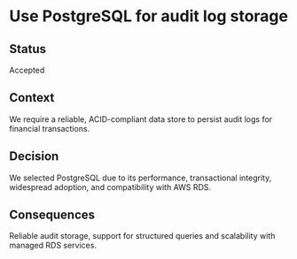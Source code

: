 # Use PostgreSQL for audit log storage

## Status
Accepted

## Context
We require a reliable, ACID-compliant data store to persist audit logs for financial transactions.

## Decision
We selected PostgreSQL due to its performance, transactional integrity, widespread adoption, and compatibility with AWS RDS.

## Consequences
Reliable audit storage, support for structured queries and scalability with managed RDS services.

